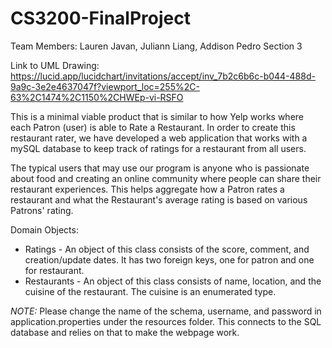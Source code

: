 # CS3200-FinalProject
Team Members: Lauren Javan, Juliann Liang, Addison Pedro
Section 3

Link to UML Drawing: https://lucid.app/lucidchart/invitations/accept/inv_7b2c6b6c-b044-488d-9a9c-3e2e4637047f?viewport_loc=255%2C-63%2C1474%2C1150%2CHWEp-vi-RSFO

This is a minimal viable product that is similar to how Yelp works where each Patron (user) is able to Rate a Restaurant. In order to create this restaurant rater, we have developed a web application that works with a mySQL database to keep track of ratings for a restaurant from all users. 

The typical users that may use our program is anyone who is passionate about food and creating an online community where people can share their restaurant experiences. This helps aggregate how a Patron rates a restaurant and what the Restaurant's average rating is based on various Patrons' rating.


Domain Objects:
- Ratings - An object of this class consists of the score, comment, and creation/update dates. It has two foreign keys, one for patron and one for restaurant.
- Restaurants - An object of this class consists of name, location, and the cuisine of the restaurant. The cuisine is an enumerated type.

*NOTE:*
Please change the name of the schema, username, and password in application.properties under the resources folder. This connects to the SQL database and relies on that to make the webpage work. 
